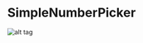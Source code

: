 # SimpleNumberPicker

![alt tag](https://github.com/kidinov/SimpleNumberPicker/blob/master/app/publ/ezgif.com-gif-maker.gif)

